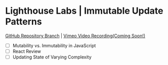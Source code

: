 # Lighthouse Labs | Immutable Update Patterns

[GitHub Repository Branch](https://github.com/WarrenUhrich/lighthouse-labs-immutable-update-patterns/tree/2023.02.23-web-flex-day-17oct2022) | [Vimeo Video Recording(Coming Soon!)](#coming-soon)

* [ ] Mutability vs. Immutability in JavaScript
* [ ] React Review
* [ ] Updating State of Varying Complexity
